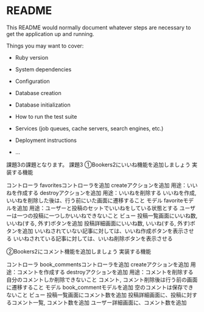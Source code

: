 # README

This README would normally document whatever steps are necessary to get the
application up and running.

Things you may want to cover:

* Ruby version

* System dependencies

* Configuration

* Database creation

* Database initialization

* How to run the test suite

* Services (job queues, cache servers, search engines, etc.)

* Deployment instructions

* ...

課題3の課題となります。
課題3
①Bookers2にいいね機能を追加しましょう
実装する機能

コントローラ
favoritesコントローラを追加
createアクションを追加
用途：いいねを作成する
destroyアクションを追加
用途：いいねを削除する
いいねを作成, いいねを削除した後は、行う前にいた画面に遷移すること
モデル
favoriteモデルを追加
用途：ユーザーと投稿のセットでいいねをしている状態とする
ユーザーは一つの投稿に一つしかいいねできないこと
ビュー
投稿一覧画面にいいね数, いいね(する, 外す)ボタンを追加
投稿詳細画面にいいね数, いいね(する, 外す)ボタンを追加
いいねされていない記事に対しては、いいね作成ボタンを表示させる
いいねされている記事に対しては、いいね削除ボタンを表示させる

②Bookers2にコメント機能を追加しましょう
実装する機能

コントローラ
book_commentsコントローラを追加
createアクションを追加
用途：コメントを作成する
destroyアクションを追加
用途：コメントを削除する
自分のコメントしか削除できないこと
コメント, コメント削除後は行う前の画面に遷移すること
モデル
book_commentモデルを追加 空のコメントは保存できないこと
ビュー
投稿一覧画面にコメント数を追加
投稿詳細画面に、投稿に対するコメント一覧, コメント数を追加
ユーザー詳細画面に、コメント数を追加
